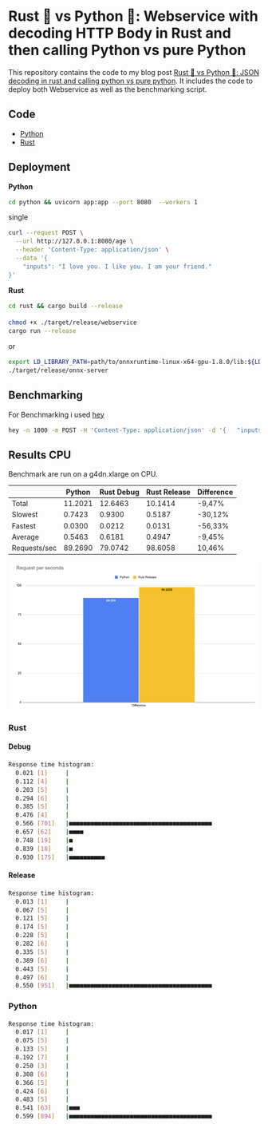 # Rust 🦀 vs Python 🐍: Webservice with decoding HTTP Body in Rust and then calling Python vs pure Python

This repository contains the code to my blog post [Rust 🦀 vs Python 🐍: JSON decoding in rust and calling python vs pure python](). It includes the code to deploy both Webservice as well as the benchmarking script.

## Code

- [Python](./python)
- [Rust](./rust)

## Deployment

**Python**

```bash
cd python && uvicorn app:app --port 8080  --workers 1
```

single

```bash
curl --request POST \
  --url http://127.0.0.1:8080/age \
  --header 'Content-Type: application/json' \
  --data '{
	"inputs": "I love you. I like you. I am your friend."
}'
```

**Rust**

```bash
cd rust && cargo build --release 

chmod +x ./target/release/webservice
cargo run --release
```
or
```Bash
export LD_LIBRARY_PATH=path/to/onnxruntime-linux-x64-gpu-1.8.0/lib:${LD_LIBRARY_PATH}
./target/release/onnx-server

```

## Benchmarking

For Benchmarking i used [hey](https://github.com/rakyll/hey)

```bash
hey -n 1000 -m POST -H 'Content-Type: application/json' -d '{	"inputs": "I love you. I like you. I am your friend."}' http://127.0.0.1:8080/age
```



## Results CPU

Benchmark are run on a g4dn.xlarge on CPU.


|              | Python     | Rust Debug  | Rust Release | Difference |
|--------------|------------|-------------|--------------|------------|
| Total        | 11.2021     | 12.6463      | 10.1414       | -9,47%    |
| Slowest      | 0.7423     | 0.9300      | 0.5187      | -30,12%    |
| Fastest      | 0.0300     | 0.0212      | 0.0131       | -56,33%    |
| Average      | 0.5463     | 0.6181      | 0.4947       | -9,45%    |
| Requests/sec | 89.2690 | 79.0742 | 98.6058  | 10,46%   |

![requests-per-second](req_sec.png)

### Rust

#### Debug

```bash
Response time histogram:
  0.021 [1]     |
  0.112 [4]     |
  0.203 [5]     |
  0.294 [6]     |
  0.385 [5]     |
  0.476 [4]     |
  0.566 [701]   |■■■■■■■■■■■■■■■■■■■■■■■■■■■■■■■■■■■■■■■■
  0.657 [62]    |■■■■
  0.748 [19]    |■
  0.839 [18]    |■
  0.930 [175]   |■■■■■■■■■■
```

#### Release

```bash
Response time histogram:
  0.013 [1]     |
  0.067 [5]     |
  0.121 [5]     |
  0.174 [5]     |
  0.228 [5]     |
  0.282 [6]     |
  0.335 [5]     |
  0.389 [6]     |
  0.443 [5]     |
  0.497 [6]     |
  0.550 [951]   |■■■■■■■■■■■■■■■■■■■■■■■■■■■■■■■■■■■■■■■■
```

### Python

```bash
Response time histogram:
  0.017 [1]     |
  0.075 [5]     |
  0.133 [5]     |
  0.192 [7]     |
  0.250 [3]     |
  0.308 [6]     |
  0.366 [5]     |
  0.424 [6]     |
  0.483 [5]     |
  0.541 [63]    |■■■
  0.599 [894]   |■■■■■■■■■■■■■■■■■■■■■■■■■■■■■■■■■■■■■■■■
```